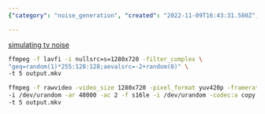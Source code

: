 ```yaml
---
{"category": "noise_generation", "created": "2022-11-09T16:43:31.580Z", "date": "2022-11-09 16:43:31", "description": "In this article, you will learn how to generate noise videos and images using the ffmpeg software. The commands demonstrated will teach you how to create a 5-second TV noise video by employing different methods.", "modified": "2022-11-09T16:44:51.354Z", "tags": ["ffmpeg", "noise videos", "noise images", "TV noise simulation", "video generation", "image generation", "video editing"], "title": "Generate Noise Image, Noise Video, Noise Audio With Ffmpeg For Test"}

---
```


[simulating tv noise](https://stackoverflow.com/questions/15792105/simulating-tv-noise)

```bash
ffmpeg -f lavfi -i nullsrc=s=1280x720 -filter_complex \
"geq=random(1)*255:128:128;aevalsrc=-2+random(0)" \
-t 5 output.mkv

```

```bash
ffmpeg -f rawvideo -video_size 1280x720 -pixel_format yuv420p -framerate 25 \
-i /dev/urandom -ar 48000 -ac 2 -f s16le -i /dev/urandom -codec:a copy \
-t 5 output.mkv

```

